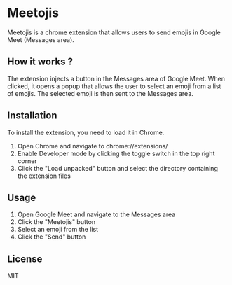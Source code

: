 # Meetojis

Meetojis is a chrome extension that allows users to send emojis in Google Meet (Messages area).

## How it works ?

The extension injects a button in the Messages area of Google Meet. When clicked, it opens a popup that allows the user to select an emoji from a list of emojis. The selected emoji is then sent to the Messages area.

## Installation

To install the extension, you need to load it in Chrome.

1. Open Chrome and navigate to chrome://extensions/
2. Enable Developer mode by clicking the toggle switch in the top right corner
3. Click the "Load unpacked" button and select the directory containing the extension files

## Usage

1. Open Google Meet and navigate to the Messages area
2. Click the "Meetojis" button
3. Select an emoji from the list
4. Click the "Send" button

## License

MIT

